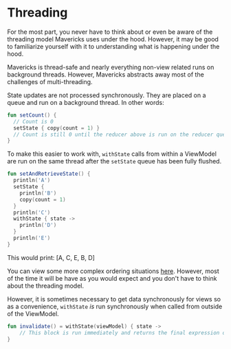 # Threading

For the most part, you never have to think about or even be aware of the threading model Mavericks uses under the hood. However, it may be good to familiarize yourself with it to understanding what is happening under the hood.

Mavericks is thread-safe and nearly everything non-view related runs on background threads. However, Mavericks abstracts away most of the challenges of multi-threading.

State updates are not processed synchronously. They are placed on a queue and run on a background thread.
In other words:
```kotlin
fun setCount() {
  // Count is 0
  setState { copy(count = 1) }
  // Count is still 0 until the reducer above is run on the reducer queue thread.
}
```

To make this easier to work with, `withState` calls from within a ViewModel are run on the same thread after the `setState` queue has been fully flushed.
```kotlin
fun setAndRetrieveState() {
  println('A')
  setState {
    println('B')
    copy(count = 1)
  }
  println('C')
  withState { state ->
    println('D')
  }
  println('E')
}
```
This would print: [A, C, E, B, D]

You can view some more complex ordering situations [here](https://github.com/airbnb/MvRx/blob/release/2.0.0/mvrx/src/test/kotlin/com/airbnb/mvrx/SetStateWithStateOrderingTest.kt). However, most of the time it will be have as you would expect and you don't have to think about the threading model.

However, it is sometimes necessary to get data synchronously for views so as a convenience, `withState` _is_ run synchronously when called from outside of the ViewModel.
```kotlin
fun invalidate() = withState(viewModel) { state ->
    // This block is run immediately and returns the final expression of this lambda.
}
```
